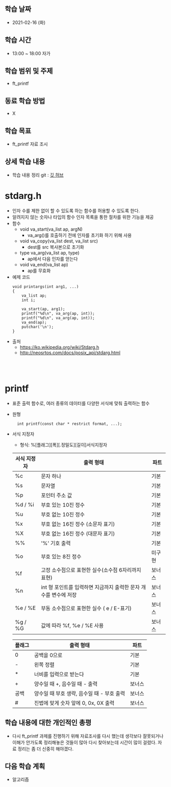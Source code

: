 학습 날짜
---
+ 2021-02-16 (화)

학습 시간
---
+ 13:00 ~ 18:00 자가

학습 범위 및 주제
---
+ ft_printf

동료 학습 방법
---
+ X

학습 목표
---
+ ft_printf 자료 조시 

상세 학습 내용
---
+ 학습 내용 정리 git : [깃 허브](https://github.com/kiskim/study)   

stdarg.h
===
+ 인자 수를 제한 없이 할 수 있도록 하는 함수를 허용할 수 있도록 한다.
+ 알려지지 않는 숫자나 타입의 함수 인자 목록을 통한 절차를 위한 기능을 제공
+ 함수
  + void va_start(va_list ap, argN) 
    + va_arg()를 호출하기 전에 인자를 초기화 하기 위해 사용
  + void va_copy(va_list dest, va_list src)
    + dest를 src 복사본으로 초기화
  + type va_arg(va_list ap, type)
    + ap에서 다음 인자를 얻는다
  + void va_end(va_list ap)
    + ap를 무효화
+ 예제 코드
	```
	void printargs(int arg1, ...)
	{
		va_list ap;
		int i;

		va_start(ap, arg1);
		printf("%d\n", va_arg(ap, int));
		printf("%d\n", va_arg(ap, int));
		va_end(ap);
		putchar('\n');
	}
	```
+ 출처
  + https://ko.wikipedia.org/wiki/Stdarg.h
  + http://neosrtos.com/docs/posix_api/stdarg.html

<br><br>

printf
===
+ 표준 출력 함수로, 여러 종류의 데이터를 다양한 서식에 맞춰 출력하는 함수
+ 원형
  ```
  	int printf(const char * restrict format, ...);
  ```
+ 서식 지정자
  + 형식: %[플래그][폭][.정밀도][길이]서식지정자

  |  서식 지정자 | 출력 형태 | 파트|
  |---|---|---|
  | %c | 문자 하나 | 기본 |
  | %s | 문자열 | 기본 |
  | %p | 포인터 주소 값 | 기본 |
  | %d / %i | 부호 있는 10진 정수 | 기본 |
  | %u | 부호 없는 10진 정수 | 기본 |
  | %x | 부호 없는 16진 정수 (소문자 표기) | 기본 |
  | %X | 부호 없는 16진 정수 (대문자 표기) | 기본 |
  | %% | '%' 기호 출력 | 기본 |
  | %o | 부호 있는 8진 정수| 미구현 |
  | %f | 고정 소수점으로 표현한 실수(소수점 6자리까지 표현) | 보너스 |
  | %n | int 형 포인트를 입력하면 지금까지 출력한 문자 개수를 변수에 저장 | 보너스 |
  | %e / %E | 부동 소수점으로 표현한 실수 ( e / E-표기)| 보너스 |
  | %g / %G | 값에 따라 %f, %e / %E 사용| 보너스 |

  |  플래그 | 출력 형태| 파트 |
  |---|---|---|
  | 0 | 공백을 0으로 | 기본 |
  | - | 왼쪽 정렬| 기본 |
  | * | 너비를 입력으로 받는다 | 기본 |
  | + | 양수일 때 +, 음수일 때 - 출력| 보너스 |
  | 공백 | 양수일 때 부호 생략, 음수일 때 - 부호 출력 | 보너스 |
  | # | 진법에 맞게 숫자 앞에 0, 0x, 0X 출력 |  보너스 |



학습 내용에 대한 개인적인 총평
---
+ 다시 ft_printf 과제를 진행하기 위해 자료조사를 다시 했는데 생각보다 잘못되거나 이해가 안가도록 정리해놓은 것들이 많아 다시 찾아보는데 시간이 많이 걸렸다. 자료 정리는 좀 더 신중히 해야겠다.

다음 학습 계획
---
+ 알고리즘